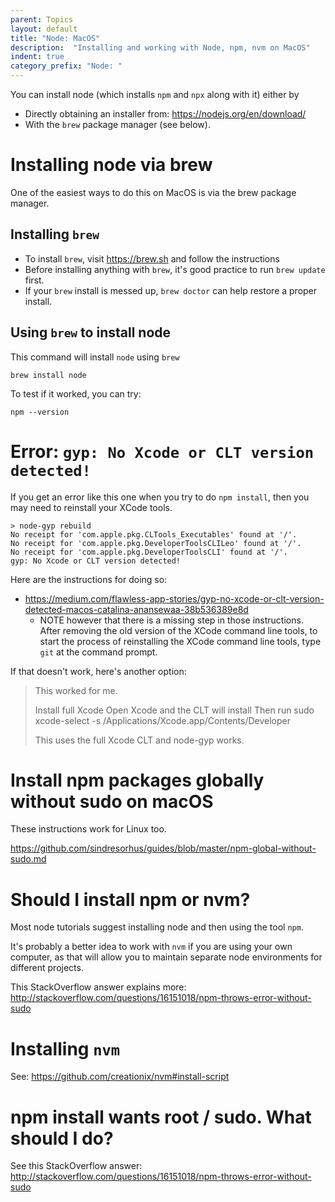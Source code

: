 ```yaml
---
parent: Topics
layout: default
title: "Node: MacOS"
description:  "Installing and working with Node, npm, nvm on MacOS"
indent: true
category_prefix: "Node: "
---
```


You can install node (which installs `npm` and `npx` along with it) either by
* Directly obtaining an installer from: <https://nodejs.org/en/download/>
* With the `brew` package manager (see below).

# Installing node via brew

One of the easiest ways to do this on MacOS is via the brew package manager.

## Installing `brew`

* To install `brew`, visit <https://brew.sh> and follow the instructions
* Before installing anything with `brew`, it's good practice to run `brew update` first.
* If your `brew` install is messed up, `brew doctor` can help restore a proper install.

## Using `brew` to install node

This command will install `node` using `brew`

```
brew install node
```

To test if it worked, you can try:

```
npm --version
```

# Error: `gyp: No Xcode or CLT version detected!`

If you get an error like this one when you try to do `npm install`, then you may need to reinstall your XCode tools.

```
> node-gyp rebuild
No receipt for 'com.apple.pkg.CLTools_Executables' found at '/'.
No receipt for 'com.apple.pkg.DeveloperToolsCLILeo' found at '/'.
No receipt for 'com.apple.pkg.DeveloperToolsCLI' found at '/'.
gyp: No Xcode or CLT version detected!
```
Here are the instructions for doing so:

* <https://medium.com/flawless-app-stories/gyp-no-xcode-or-clt-version-detected-macos-catalina-anansewaa-38b536389e8d>
  * NOTE however that there is a missing step in those instructions.  After removing the old version of the XCode command line tools, to start the
    process of reinstalling the XCode command line tools, type `git` at the command prompt.

If that doesn't work, here's another option:

>    This worked for me.
>
>    Install full Xcode
>    Open Xcode and the CLT will install
>    Then run sudo xcode-select -s /Applications/Xcode.app/Contents/Developer
>
>    This uses the full Xcode CLT and node-gyp works.

# Install npm packages globally without sudo on macOS 

These instructions work for Linux too.

<https://github.com/sindresorhus/guides/blob/master/npm-global-without-sudo.md>

# Should I install npm or nvm?

Most node tutorials suggest installing node and then using the tool `npm`.

It's probably a better idea to work with `nvm` if you are using your own computer, as that will allow you to maintain separate node environments for
different projects.   

This StackOverflow answer explains more: <http://stackoverflow.com/questions/16151018/npm-throws-error-without-sudo>

# Installing `nvm`

See: <https://github.com/creationix/nvm#install-script>

# npm install wants root / sudo.  What should I do?

See this StackOverflow answer: <http://stackoverflow.com/questions/16151018/npm-throws-error-without-sudo>

